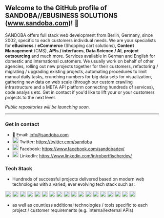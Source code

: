 ## Welcome to the GitHub profile of SANDOBA//EBUSINESS SOLUTIONS (www.sandoba.com)! 👋

SANDOBA offers full stack web development from Berlin, Germany, since 2002, specific to each customers individual needs.
We are your specialists for **eBusiness** / **eCommerce** (Shopping cart solutions), **Content Management** (CMS), **APIs / interfaces**, **Data Science / AI**, **project outsourcing** and much more. Services available in German and English for domestic and international customers. We usually work on behalf of other agencies, rolling out new projects together for their customers, refactoring / migrating / upgrading existing projects, automating procedures to limit manual daily tasks, crunching numbers for big data sets for visualization, gathering new data on web scale (through our custom crawling infrastructure and a META API platform connecting hundreds of services), code analysis etc. Get in contact if you'd like to lift your or your customers projects to the next level.

*Public repositories will be launching soon.*

---

### Get in contact

- :e-mail: Email: info@sandoba.com
- <img src="https://cdn.jsdelivr.net/gh/devicons/devicon/icons/twitter/twitter-original.svg" alt="LinkedIn" width="20"> Twitter: https://twitter.com/sandoba
- <img src="https://cdn.jsdelivr.net/gh/devicons/devicon/icons/facebook/facebook-original.svg" alt="Facebook" width="20"> Facebook: https://www.facebook.com/sandobadev/
- <img src="https://cdn.jsdelivr.net/gh/devicons/devicon/icons/linkedin/linkedin-original.svg" alt="LinkedIn" width="20"> LinkedIn: https://www.linkedin.com/in/robertfischerdev/

### Tech Stack

- Hundreds of successful projects delivered based on modern web technologies with a varied, ever evolving tech stack such as:

[<img src="https://cdn.jsdelivr.net/gh/devicons/devicon/icons/php/php-original.svg" alt="PHP 7/8" width="20">][website]
[<img src="https://cdn.jsdelivr.net/gh/devicons/devicon/icons/symfony/symfony-original.svg" alt="Symfony (PHP framework)" width="20">][website]
[<img src="https://cdn.jsdelivr.net/gh/devicons/devicon/icons/laravel/laravel-plain.svg" alt="Laravel (PHP framework)" width="20">][website]
[<img src="https://cdn.jsdelivr.net/gh/devicons/devicon/icons/mysql/mysql-original.svg" alt="MySQL / MariaDB (Database)" width="20">][website]
[<img src="https://cdn.jsdelivr.net/gh/devicons/devicon/icons/html5/html5-original.svg" alt="HTML5" width="20">][website]
[<img src="https://cdn.jsdelivr.net/gh/devicons/devicon/icons/javascript/javascript-original.svg" alt="JavaScript" width="20">][website]
[<img src="https://cdn.jsdelivr.net/gh/devicons/devicon/icons/typescript/typescript-original.svg" alt="Typescript" width="20">][website]
[<img src="https://cdn.jsdelivr.net/gh/devicons/devicon/icons/css3/css3-original.svg" alt="CSS3" width="20">][website]
[<img src="https://cdn.jsdelivr.net/gh/devicons/devicon/icons/less/less-original.svg" alt="LESS" width="20">][website]
[<img src="https://cdn.jsdelivr.net/gh/devicons/devicon/icons/sass/sass-original.svg" alt="Sass" width="20">][website]
[<img src="https://cdn.jsdelivr.net/gh/devicons/devicon/icons/git/git-original.svg" alt="Git (Version management)" width="20">][website]
[<img src="https://cdn.jsdelivr.net/gh/devicons/devicon/icons/composer/composer-original.svg" alt="Composer (Package management)" width="20">][website]
[<img src="https://cdn.jsdelivr.net/gh/devicons/devicon/icons/github/github-original.svg" alt="GitHub" width="20">][website]
[<img src="https://cdn.jsdelivr.net/gh/devicons/devicon/icons/apache/apache-original.svg" alt="Apache (Web server)" width="20">][website]
[<img src="https://cdn.jsdelivr.net/gh/devicons/devicon/icons/nginx/nginx-original.svg" alt="NGINX (Web server)" width="20">][website]
[<img src="https://cdn.jsdelivr.net/gh/devicons/devicon/icons/linux/linux-original.svg" alt="Linux" width="20">][website]
[<img src="https://cdn.jsdelivr.net/gh/devicons/devicon/icons/vscode/vscode-original.svg" alt="Visual Studio Code (IDE)" width="20">][website]
[<img src="https://cdn.jsdelivr.net/gh/devicons/devicon/icons/ssh/ssh-original.svg" alt="SSH" width="20">][website]

- as well as countless additional technologies / tools specific to each project / customer requirements (e.g. internal/external APIs)

[website]: https://www.sandoba.com/
